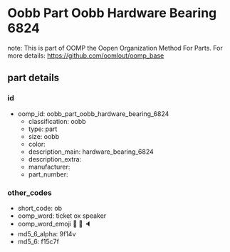 # Oobb Part Oobb Hardware Bearing 6824  

note: This is part of OOMP the Oopen Organization Method For Parts. For more details: https://github.com/oomlout/oomp_base

##  part details





### id
* oomp_id: oobb_part_oobb_hardware_bearing_6824
  * classification: oobb
  * type: part
  * size: oobb
  * color: 
  * description_main: hardware_bearing_6824
  * description_extra: 
  * manufacturer: 
  * part_number: 

### other_codes
* short_code: ob
* oomp_word: ticket ox speaker
* oomp_word_emoji :ticket: :ox: :speaker:
* md5_6_alpha: 9f14v
* md5_6: f15c7f